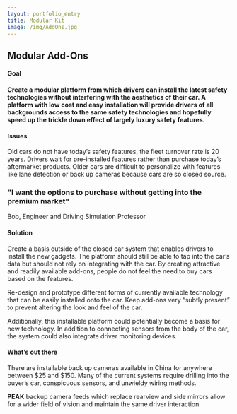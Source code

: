 ```yaml
---
layout: portfolio_entry
title: Modular Kit
image: /img/AddOns.jpg
---
```


<h2>Modular Add-Ons</h2>

<h4>Goal<h4>
<p>Create a modular platform from which drivers can install the latest safety technologies without interfering with the aesthetics of their car. A platform with low cost and easy installation will provide drivers of all backgrounds access to the same safety technologies and hopefully speed up the trickle down effect of largely luxury safety features. 
</p>
<h4>Issues</h4>
<p>Old cars do not have today’s safety features, the fleet turnover rate is 20 years. 
Drivers wait for pre-installed features rather than purchase today’s aftermarket products.
Older cars are difficult to personalize with features like lane detection or back up cameras because cars are so closed source.
</p>
<h3>"I want the options to purchase without getting into the premium market"</h3>
<p>Bob, Engineer and Driving Simulation Professor</p>

<h4>Solution</h4>
<p>Create a basis outside of the closed car system that enables drivers to install the new gadgets. The platform should still be able to tap into the car’s data but should not rely on integrating with the car. By creating attractive and readily available add-ons, people do not feel the need to buy cars based on the features.
</p>
<p>Re-design and prototype different forms of currently available technology that can be easily installed onto the car. Keep add-ons very “subtly present” to prevent altering the look and feel of the car.  
</p>
<p>Additionally, this installable platform could potentially become a basis for new technology. In addition to connecting sensors from the body of the car, the system could also integrate driver monitoring devices.
</p>

<h4>What’s out there</h4>
<p>There are installable back up cameras available in China for anywhere between $25 and $150. Many of the current systems require drilling into the buyer’s car, conspicuous sensors, and  unwieldy wiring methods.
</p>
<p><strong>PEAK</strong> backup camera feeds which replace rearview and side mirrors allow for a wider field of vision and maintain the same driver interaction.
</p>
